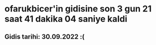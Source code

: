 # ofarukbicer'in gidisine son 3 gun 21 saat 41 dakika 04 saniye kaldi

## Gidis tarihi: 30.09.2022 :(